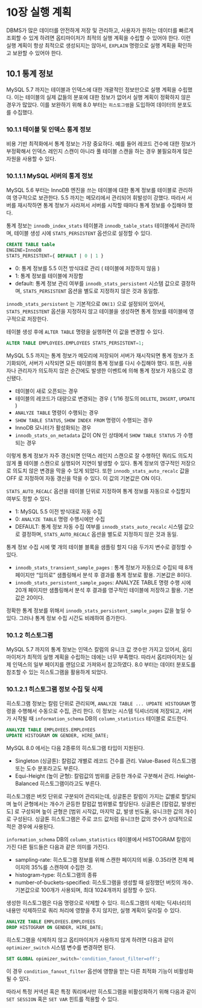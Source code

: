 # 10장 실행 계획

DBMS가 많은 데이터를 안전하게 저장 및 관리하고, 사용자가 원하는 데이터를 빠르게 조회할 수 있게 하려면 옵티마이저가 최적의 실행 계획을 수립할 수 있어야 한다. 이런 실행 계획이 항상 최적으로 생성되지는 않아서, `EXPLAIN` 명령으로 실행 계획을 확인하고 보완할 수 있어야 한다.

## 10.1 통계 정보

MySQL 5.7 까지는 테이블과 인덱스에 대한 개괄적인 정보만으로 실행 계획을 수립했다. 이는 테이블의 실제 값들의 분포에 대한 정보가 없어서 실행 계획이 정확하지 않은 경우가 많았다. 이를 보완하기 위해 8.0 부터는 `히스토그램`을 도입하여 데이터의 분포도를 수집했다.

### 10.1.1 테이블 및 인덱스 통계 정보

비용 기반 최적화에서 통계 정보는 가장 중요하다. 예를 들어 레코드 건수에 대한 정보가 부정확해서 인덱스 레인지 스캔이 아니라 풀 테이블 스캔을 하는 경우 불필요하게 많은 자원을 사용할 수 있다.

### 10.1.1.1 MySQL 서버의 통계 정보

MySQL 5.6 부터는 InnoDB 엔진을 쓰는 테이블에 대한 통계 정보를 테이블로 관리하여 영구적으로 보관한다. 5.5 까지는 메모리에서 관리되어 휘발성이 강했다. 따라서 서버를 재시작하면 통계 정보가 사라져서 서버를 시작할 때마다 통계 정보를 수집해야 했다.

통계 정보는 `innodb_index_stats` 테이블과 `innodb_table_stats` 테이블에서 관리하며, 테이블 생성 시에 `STATS_PERSISTENT` 옵션으로 설정할 수 있다.

```sql
CREATE TABLE table
ENGINE=InnoDB
STATS_PERSISTENT={ DEFAULT | 0 | 1 }
```

- 0: 통계 정보를 5.5 이전 방식대로 관리 ( 테이블에 저장하지 않음 )
- 1: 통계 정보를 테이블에 저장함
- default: 통계 정보 관리 여부를 `innodb_stats_persistent` 시스템 값으로 결정하며,  `STATS_PERSISTENT` 옵션을 별도로 지정하지 않은 것과 동일함.

`innodb_stats_persistent` 는 기본적으로 `ON(1)` 으로 설정되어 있어서, `STATS_PERSISTENT`  옵션을 지정하지 않고 테이블을 생성하면 통계 정보를 테이블에 영구적으로 저장한다.

테이블 생성 후에 `ALTER TABLE` 명령을 실행하면 이 값을 변경할 수 있다.

```sql
ALTER TABLE EMPLOYEES.EMPLOYEES STATS_PERSISTENT=1;
```

MySQL 5.5 까지는 통계 정보가 메모리에 저장되어 서버가 재시작되면 통계 정보가 초기화되어, 서버가 시작되면 모든 테이블의 통계 정보를 다시 수집해야 했다. 또한, 사용자나 관리자가 의도하지 않은 순간에도 발생한 이벤트에 의해 통계 정보가 자동으로 갱신됐다.

- 테이블이 새로 오픈되는 경우
- 테이블의 레코드가 대량으로 변경되는 경우 ( 1/16 정도의 `DELETE`, `INSERT`, `UPDATE` )
- `ANALYZE TABLE` 명령이 수행되는 경우
- `SHOW TABLE STATUS`, `SHOW INDEX FROM` 명령이 수행되는 경우
- InnoDB 모니터가 활성화되는 경우
- `innodb_stats_on_metadata` 값이 ON 인 상태에서 `SHOW TABLE STATUS` 가 수행되는 경우

이렇게 통계 정보가 자주 갱신되면 인덱스 레인지 스캔으로 잘 수행하던 쿼리도 의도치 않게 풀 테이블 스캔으로 실행되어 지연이 발생할 수 있다. 통계 정보의 영구적인 저장으로 의도치 않은 변경을 막을 수 있게 되었다. 또한 `innodb_stats_auto_recalc` 값을 OFF 로 지정하여 자동 갱신을 막을 수 있다. 이 값의 기본값은 ON 이다.

`STATS_AUTO_RECALC` 옵션을 테이블 단위로 지정하여 통계 정보를 자동으로 수집할지 여부도 정할 수 있다.

- 1: MySQL 5.5 이전 방식대로 자동 수집
- 0: `ANALYZE TABLE` 명령 수행시에만 수집
- DEFAULT: 통계 정보 자동 수집 여부를 `innodb_stats_auto_recalc` 시스템 값으로 결정하며, `STATS_AUTO_RECALC` 옵션을 별도로 지정하지 않은 것과 동일.

통계 정보 수집 시에 몇 개의 테이블 블록을 샘플링 할지 다음 두가지 변수로 결정할 수 있다.

- `innodb_stats_transient_sample_pages` : 통계 정보가 자동으로 수집되 때 8개 페이지만 “임의로” 샘플링해서 분석 후 결과를 통계 정보로 활용. 기본값은 8이다.
- `innodb_stats_persistent_sample_pages`: ANALYZE TABLE 명령 수행 시에 20개 페이지만 샘플링해서 분석 후 결과를 영구적인 테이블에 저장하고 활용. 기본값은 20이다.

정확한 통계 정보를 위해서 `innodb_stats_persistent_sample_pages` 값을 높일 수 있다. 그러나 통계 정보 수집 시간도 비례하여 증가한다.

### **10.1.2 히스토그램**

MySQL 5.7 까지의 통계 정보는 인덱스 칼럼의 유니크 값 갯수만 가지고 있어서, 옵티마이저가 최적의 실행 계획을 수립하는 데에는 너무 부족했다. 따라서 옵티마이저는 실제 인덱스의 일부 페이지를 랜덤으로 가져와서 참고하였다. 8.0 부터는 데이터 분포도를 참조할 수 있는 히스토그램을 활용하게 되었다.

### 10.1.2.1 히스토그램 정보 수집 및 삭제

히스토그램 정보는 칼럼 단위로 관리되며, `ANALYZE TABLE ... UPDATE HISTOGRAM` 명령을 수행해서 수동으로 수집, 관리 한다. 이 정보는 시스템 딕셔너리에 저장되고, 서버가 시작될 때 `information_schema` DB의 `column_statistics` 테이블로 로드한다.

```sql
ANALYZE TABLE EMPLOYEES.EMPLOYEES
UPDATE HISTOGRAM ON GENDER, HIRE_DATE;
```

MySQL 8.0 에서는 다음 2종류의 히스토그램 타입이 지원된다.

- Singleton (싱글톤): 칼럼값 개별로 레코드 건수를 관리. Value-Based 히스토그램 또는 도수 분포라고도 부른다.
- Equi-Height (높이 균형): 칼럼값의 범위를 균등한 개수로 구분해서 관리. Height-Balanced 히스토그램이라고도 부른다.

히스토그램은 버킷 단위로 구분되어 관리되는데, 싱글톤은 칼럼이 가지는 값별로 할당되며 높이 균형에서는 개수가 균등한 칼럼값 범위별로 할당된다. 싱글톤은 [칼럼값, 발생빈도] 로 구성되며 높이 균형은 [범위 시작값, 마지막 값, 발생 빈도율, 유니크한 값의 개수] 로 구성된다. 싱글톤 히스토그램은 주로 코드 값처럼 유니크한 값의 갯수가 상대적으로 적은 경우에 사용된다.

`information_schema` DB의 `column_statistics` 테이블에서 HISTOGRAM 칼럼이 가진 다른 필드들은 다음과 같은 의미를 가진다.

- sampling-rate: 히스토그램 정보를 위해 스캔한 페이지의 비율. 0.35라면 전체 페이지의 35%를 스캔하여 수집한 것.
- histogram-type: 히스토그램의 종류
- number-of-buckets-specified: 히스토그램을 생성할 때 설정했던 버킷의 개수. 기본값으로 100개가 사용되며, 최대 1024개까지 설정할 수 있다.

생성한 히스토그램은 다음 명령으로 삭제할 수 있다. 히스토그램의 삭제는 딕셔너리의 내용만 삭제하므로 쿼리 처리에 영향을 주지 않지만, 실행 계획이 달라질 수 있다.

```sql
ANALYZE TABLE EMPLOYEES.EMPLOYEES
DROP HISTOGRAM ON GENDER, HIRE_DATE;
```

히스토그램을 삭제하지 않고 옵티마이저가 사용하지 않게 하려면 다음과 같이 `optimizer_switch` 시스템 변수를 변경하면 된다.

```sql
SET GLOBAL opimizer_switch='condition_fanout_filter=off';
```

이 경우 `condition_fanout_filter` 옵션에 영향을 받는 다른 최적화 기능이 비활성화될 수 있다.

따라서 특정 커넥션 혹은 특정 쿼리에서만 히스토그램을 비활성화하기 위해 다음과 같이 `SET SESSION` 혹은 `SET VAR` 힌트를 적용할 수 있다.